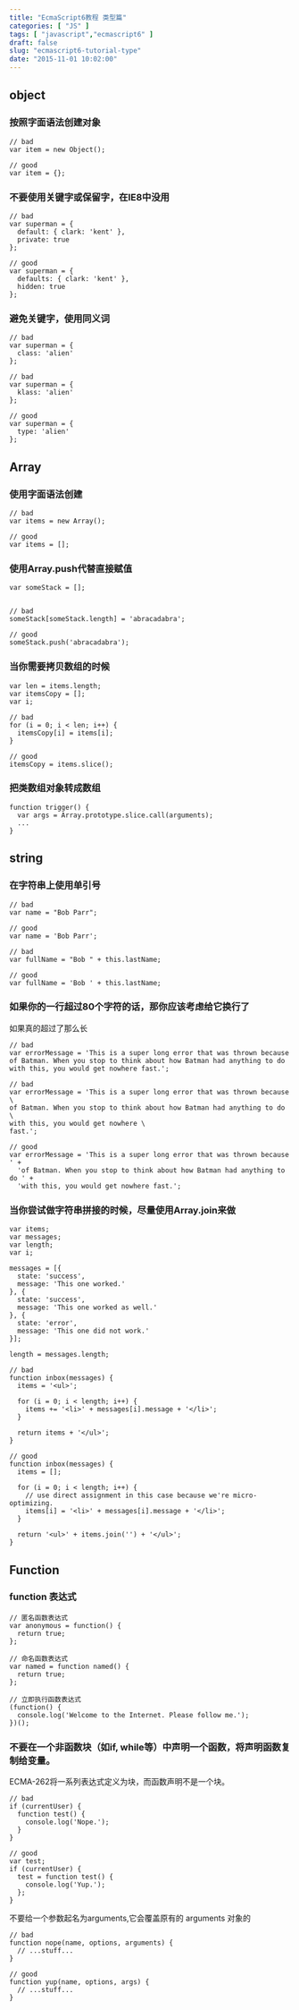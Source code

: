 ```yaml
---
title: "EcmaScript6教程 类型篇"
categories: [ "JS" ]
tags: [ "javascript","ecmascript6" ]
draft: false
slug: "ecmascript6-tutorial-type"
date: "2015-11-01 10:02:00"
---
```


## object

### 按照字面语法创建对象

    // bad
    var item = new Object();
    
    // good
    var item = {};

### 不要使用关键字或保留字，在IE8中没用

    // bad
    var superman = {
      default: { clark: 'kent' },
      private: true
    };
    
    // good
    var superman = {
      defaults: { clark: 'kent' },
      hidden: true
    };


<!--more-->


### 避免关键字，使用同义词

    // bad
    var superman = {
      class: 'alien'
    };
    
    // bad
    var superman = {
      klass: 'alien'
    };
    
    // good
    var superman = {
      type: 'alien'
    };

## Array

### 使用字面语法创建

    // bad
    var items = new Array();
    
    // good
    var items = [];

### 使用Array.push代替直接赋值

    var someStack = [];
    
    
    // bad
    someStack[someStack.length] = 'abracadabra';
    
    // good
    someStack.push('abracadabra');

### 当你需要拷贝数组的时候

    var len = items.length;
    var itemsCopy = [];
    var i;
    
    // bad
    for (i = 0; i < len; i++) {
      itemsCopy[i] = items[i];
    }
    
    // good
    itemsCopy = items.slice();

### 把类数组对象转成数组

    function trigger() {
      var args = Array.prototype.slice.call(arguments);
      ...
    }

## string

### 在字符串上使用单引号

    // bad
    var name = "Bob Parr";
    
    // good
    var name = 'Bob Parr';
    
    // bad
    var fullName = "Bob " + this.lastName;
    
    // good
    var fullName = 'Bob ' + this.lastName;

### 如果你的一行超过80个字符的话，那你应该考虑给它换行了
如果真的超过了那么长

    // bad
    var errorMessage = 'This is a super long error that was thrown because of Batman. When you stop to think about how Batman had anything to do with this, you would get nowhere fast.';
    
    // bad
    var errorMessage = 'This is a super long error that was thrown because \
    of Batman. When you stop to think about how Batman had anything to do \
    with this, you would get nowhere \
    fast.';
    
    // good
    var errorMessage = 'This is a super long error that was thrown because ' +
      'of Batman. When you stop to think about how Batman had anything to do ' +
      'with this, you would get nowhere fast.';

### 当你尝试做字符串拼接的时候，尽量使用Array.join来做

    var items;
    var messages;
    var length;
    var i;
    
    messages = [{
      state: 'success',
      message: 'This one worked.'
    }, {
      state: 'success',
      message: 'This one worked as well.'
    }, {
      state: 'error',
      message: 'This one did not work.'
    }];
    
    length = messages.length;
    
    // bad
    function inbox(messages) {
      items = '<ul>';
    
      for (i = 0; i < length; i++) {
        items += '<li>' + messages[i].message + '</li>';
      }
    
      return items + '</ul>';
    }
    
    // good
    function inbox(messages) {
      items = [];
    
      for (i = 0; i < length; i++) {
        // use direct assignment in this case because we're micro-optimizing.
        items[i] = '<li>' + messages[i].message + '</li>';
      }
    
      return '<ul>' + items.join('') + '</ul>';
    }

## Function

### function 表达式

    // 匿名函数表达式
    var anonymous = function() {
      return true;
    };
    
    // 命名函数表达式
    var named = function named() {
      return true;
    };
    
    // 立即执行函数表达式
    (function() {
      console.log('Welcome to the Internet. Please follow me.');
    })();

### 不要在一个非函数块（如if, while等）中声明一个函数，将声明函数复制给变量。

ECMA-262将一系列表达式定义为块，而函数声明不是一个块。

    // bad
    if (currentUser) {
      function test() {
        console.log('Nope.');
      }
    }
    
    // good
    var test;
    if (currentUser) {
      test = function test() {
        console.log('Yup.');
      };
    }

不要给一个参数起名为arguments,它会覆盖原有的 arguments 对象的

    // bad
    function nope(name, options, arguments) {
      // ...stuff...
    }
    
    // good
    function yup(name, options, args) {
      // ...stuff...
    }






